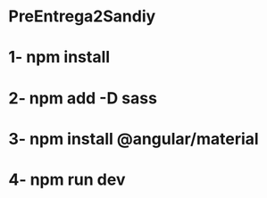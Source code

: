 # PreEntrega2Sandiy

# 1- npm install
# 2- npm add -D sass
# 3- npm install @angular/material
# 4- npm run dev
